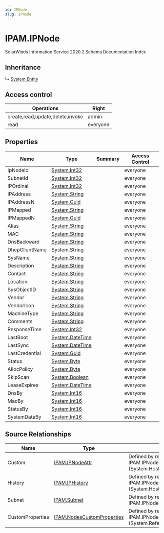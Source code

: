 ```yaml
---
id: IPNode
slug: IPNode
---
```


# IPAM.IPNode

SolarWinds Information Service 2020.2 Schema Documentation Index

## Inheritance

↳ [System.Entity](./../System/Entity)

## Access control

| Operations | Right |
| ------ | ------ |
| create,read,update,delete,invoke | admin |
| read | everyone |

## Properties

| Name | Type | Summary | Access Control |
| ------ | ------ | ------ | ------ |
| IpNodeId | [System.Int32](https://docs.microsoft.com/en-us/dotnet/api/system.int32) |  | everyone |
| SubnetId | [System.Int32](https://docs.microsoft.com/en-us/dotnet/api/system.int32) |  | everyone |
| IPOrdinal | [System.Int32](https://docs.microsoft.com/en-us/dotnet/api/system.int32) |  | everyone |
| IPAddress | [System.String](https://docs.microsoft.com/en-us/dotnet/api/system.string) |  | everyone |
| IPAddressN | [System.Guid](https://docs.microsoft.com/en-us/dotnet/api/system.guid) |  | everyone |
| IPMapped | [System.String](https://docs.microsoft.com/en-us/dotnet/api/system.string) |  | everyone |
| IPMappedN | [System.Guid](https://docs.microsoft.com/en-us/dotnet/api/system.guid) |  | everyone |
| Alias | [System.String](https://docs.microsoft.com/en-us/dotnet/api/system.string) |  | everyone |
| MAC | [System.String](https://docs.microsoft.com/en-us/dotnet/api/system.string) |  | everyone |
| DnsBackward | [System.String](https://docs.microsoft.com/en-us/dotnet/api/system.string) |  | everyone |
| DhcpClientName | [System.String](https://docs.microsoft.com/en-us/dotnet/api/system.string) |  | everyone |
| SysName | [System.String](https://docs.microsoft.com/en-us/dotnet/api/system.string) |  | everyone |
| Description | [System.String](https://docs.microsoft.com/en-us/dotnet/api/system.string) |  | everyone |
| Contact | [System.String](https://docs.microsoft.com/en-us/dotnet/api/system.string) |  | everyone |
| Location | [System.String](https://docs.microsoft.com/en-us/dotnet/api/system.string) |  | everyone |
| SysObjectID | [System.String](https://docs.microsoft.com/en-us/dotnet/api/system.string) |  | everyone |
| Vendor | [System.String](https://docs.microsoft.com/en-us/dotnet/api/system.string) |  | everyone |
| VendorIcon | [System.String](https://docs.microsoft.com/en-us/dotnet/api/system.string) |  | everyone |
| MachineType | [System.String](https://docs.microsoft.com/en-us/dotnet/api/system.string) |  | everyone |
| Comments | [System.String](https://docs.microsoft.com/en-us/dotnet/api/system.string) |  | everyone |
| ResponseTime | [System.Int32](https://docs.microsoft.com/en-us/dotnet/api/system.int32) |  | everyone |
| LastBoot | [System.DateTime](https://docs.microsoft.com/en-us/dotnet/api/system.datetime) |  | everyone |
| LastSync | [System.DateTime](https://docs.microsoft.com/en-us/dotnet/api/system.datetime) |  | everyone |
| LastCredential | [System.Guid](https://docs.microsoft.com/en-us/dotnet/api/system.guid) |  | everyone |
| Status | [System.Byte](https://docs.microsoft.com/en-us/dotnet/api/system.byte) |  | everyone |
| AllocPolicy | [System.Byte](https://docs.microsoft.com/en-us/dotnet/api/system.byte) |  | everyone |
| SkipScan | [System.Boolean](https://docs.microsoft.com/en-us/dotnet/api/system.boolean) |  | everyone |
| LeaseExpires | [System.DateTime](https://docs.microsoft.com/en-us/dotnet/api/system.datetime) |  | everyone |
| DnsBy | [System.Int16](https://docs.microsoft.com/en-us/dotnet/api/system.int16) |  | everyone |
| MacBy | [System.Int16](https://docs.microsoft.com/en-us/dotnet/api/system.int16) |  | everyone |
| StatusBy | [System.Int16](https://docs.microsoft.com/en-us/dotnet/api/system.int16) |  | everyone |
| SystemDataBy | [System.Int16](https://docs.microsoft.com/en-us/dotnet/api/system.int16) |  | everyone |

## Source Relationships

| Name | Type | Notes |
| ------ | ------ | ------ |
| Custom | [IPAM.IPNodeAttr](./../IPAM/IPNodeAttr) | Defined by relationship IPAM.IPNodeHostsIPNodeAttr (System.Hosting) |
| History | [IPAM.IPHistory](./../IPAM/IPHistory) | Defined by relationship IPAM.IPNodeHostsIPHistory (System.Hosting) |
| Subnet | [IPAM.Subnet](./../IPAM/Subnet) | Defined by relationship IPAM.IPNodeSubnet (System.Reference) |
| CustomProperties | [IPAM.NodesCustomProperties](./../IPAM/NodesCustomProperties) | Defined by relationship IPAM.IPNodeReferenceCustomProperties (System.Reference) |

